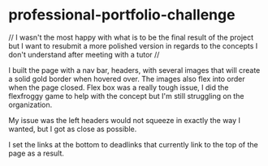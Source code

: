 # professional-portfolio-challenge

// I wasn't the most happy with what is to be the final result of the project but I want to
 resubmit a more polished version in regards to the concepts I don't understand after meeting with a tutor //

I built the page with a nav bar, headers, with several images that will create a solid gold border
when hovered over. The images also flex into order when the page closed. Flex box was a really tough
issue, I did the flexfroggy game to help with the concept but I'm still struggling on the organization.

My issue was the left headers would not squeeze in exactly the way I wanted, but I got as close as possible.

I set the links at the bottom to deadlinks that currently link to the top of the page as a result.